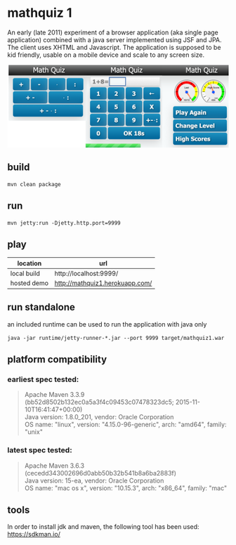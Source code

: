 # mathquiz 1

An early (late 2011) experiment of a browser application (aka single page
application) combined with a java server implemented using JSF and JPA. 
The client uses XHTML and Javascript. The application is supposed to be kid 
friendly, usable on a mobile device and scale to any screen size.

![MathQuiz1 Game](src/main/resources/mathquiz1.png "Screenshots")

## build
```
mvn clean package
```

## run
```
mvn jetty:run -Djetty.http.port=9999
```

## play
| location     | url                              |
|--------------|----------------------------------|
| local build  | http://localhost:9999/           |
| hosted demo  | http://mathquiz1.herokuapp.com/  |

## run standalone
an included runtime can be used to run the application with java only   
```
java -jar runtime/jetty-runner-*.jar --port 9999 target/mathquiz1.war
```

## platform compatibility
### earliest spec tested:

> Apache Maven 3.3.9 (bb52d8502b132ec0a5a3f4c09453c07478323dc5; 2015-11-10T16:41:47+00:00)  
> Java version: 1.8.0_201, vendor: Oracle Corporation  
> OS name: "linux", version: "4.15.0-96-generic", arch: "amd64", family: "unix"  

### latest spec tested:

> Apache Maven 3.6.3 (cecedd343002696d0abb50b32b541b8a6ba2883f)  
> Java version: 15-ea, vendor: Oracle Corporation  
> OS name: "mac os x", version: "10.15.3", arch: "x86_64", family: "mac"  

## tools

In order to install jdk and maven, the following tool has been used:  
https://sdkman.io/
